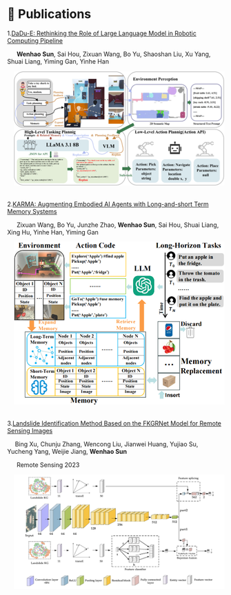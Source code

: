 # 📝 Publications

1.[DaDu-E: Rethinking the Role of Large Language Model in Robotic Computing Pipeline](https://arxiv.org/pdf/2412.01663v1)

    **Wenhao Sun**, Sai Hou, Zixuan Wang, Bo Yu, Shaoshan Liu, Xu Yang, Shuai Liang, Yiming Gan, Yinhe Han


<div style="margin-left: 3%;"><img src="/images/dadu.png" style="width: 750px; height: auto;"></div>

<br>

2.[KARMA: Augmenting Embodied AI Agents with Long-and-short Term Memory Systems](https://arxiv.org/abs/2409.14908)

    Zixuan Wang, Bo Yu, Junzhe Zhao, **Wenhao Sun**, Sai Hou, Shuai Liang, Xing Hu, Yinhe Han, Yiming Gan

<div style="margin-left: 3%;"><img src="/images/karma.png" style="width: 750px; height: auto;"></div>

<br>

3.[Landslide Identification Method Based on the FKGRNet Model for Remote Sensing Images](https://www.mdpi.com/2072-4292/15/13/3407)

   Bing Xu, Chunju Zhang, Wencong Liu, Jianwei Huang, Yujiao Su, Yucheng Yang, Weijie Jiang, **Wenhao Sun**

    Remote Sensing 2023
<div style="margin-left: 3%;"><img src="/images/fkgrnet.png" style="width: 750px; height: auto;"></div>
